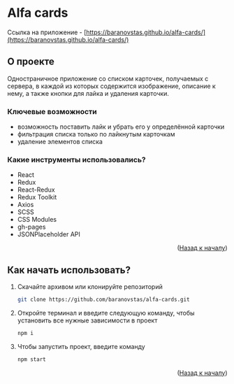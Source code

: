 <div id="top"></div>

# Alfa cards

Ссылка на приложение - [https://baranovstas.github.io/alfa-cards/](https://baranovstas.github.io/alfa-cards/)

## О проекте

Одностраничное приложение со списком карточек, получаемых с сервера, в каждой из которых содержится изображение, описание к нему, а также кнопки для лайка и удаления карточки.

### Ключевые возможности

- возможность поставить лайк и убрать его у определённой карточки
- фильтрация списка только по лайкнутым карточкам
- удаление элементов списка

### Какие инструменты использовались?

- React
- Redux
- React-Redux
- Redux Toolkit
- Axios
- SCSS
- CSS Modules
- gh-pages
- JSONPlaceholder API

<p align="right">(<a href="#top">Назад к началу</a>)</p>

## Как начать использовать?

1. Скачайте архивом или клонируйте репозиторий
   ```sh
   git clone https://github.com/baranovstas/alfa-cards.git
   ```
2. Откройте терминал и введите следующую команду, чтобы установить все нужные зависимости в проект
   ```sh
   npm i
   ```
3. Чтобы запустить проект, введите команду
   ```sh
   npm start
   ```

<p align="right">(<a href="#top">Назад к началу</a>)</p>
